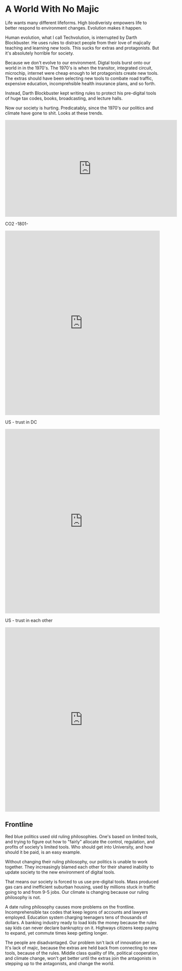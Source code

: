 
# A World With No Majic

Life wants many different lifeforms. High biodiveristy empowers life to better respond to environment changes. Evolution makes it happen.

Human evolution, what I call Techvolution, is interrupted by Darth Blockbuster. He uses rules to distract people from their love of majically teaching and learning new tools. This sucks for extras and protagonists. But it's absolutely horrible for society.

Because we don't evolve to our environment. Digtal tools burst onto our world in in the 1970's. The 1970's is when the transitor, integrated circuit, microchip, internet were cheap enough to let protagonists create new tools. The extras should have been selecting new tools to combate road traffic, expensive education, incomprehsible health insurance plans, and so forth.

Instead, Darth Blockbuster kept writing rules to protect his pre-digital tools of huge tax codes, books, broadcasting, and lecture halls.

Now our society is hurting. Predicatably, since the 1970's our politics and climate have gone to shit. Looks at these trends.

<iframe width="560" height="315" src="https://www.youtube-nocookie.com/embed/tEczkhfLwqM" frameborder="0" allow="accelerometer; autoplay; encrypted-media; gyroscope; picture-in-picture" allowfullscreen></iframe>

CO2 -1801-
<iframe src="https://ourworldindata.org/grapher/co2-concentration-long-term?time=1801..2018" style="width: 100%; height: 600px; border: 0px none;"></iframe>

US - trust in DC
<iframe src="https://ourworldindata.org/grapher/public-trust-in-government?time=1958..2015" style="width: 100%; height: 600px; border: 0px none;"></iframe>

US - trust in each other
<iframe src="https://ourworldindata.org/grapher/trust-attitudes-in-the-us?time=1972..2014" style="width: 100%; height: 600px; border: 0px none;"></iframe>

## Frontline

Red blue politics used old ruling philosophies. One's based on limited tools, and trying to figure out how to "fairly" allocate the control, regulation, and profits of society's limited tools. Who should get into University, and how should it be paid, is an easy example.

Without changing their ruling philosophy, our politics is unable to work together. They increasingly blamed each other for their shared inability to update society to the new environment of digital tools.

That means our society is forced to us use pre-digital tools. Mass produced gas cars and inefficient suburban housing, used by millions stuck in traffic going to and from 9-5 jobs. Our climate is changing because our ruling philosophy is not.

A date ruling philosophy causes more problems on the frontline. Incomprehensible tax codes that keep legons of accounts and lawyers employed. Education system charging teenagers tens of thousands of dollars. A banking industry ready to load kids the money because the rules say kids can never declare bankruptcy on it. Highways citizens keep paying to expand, yet commute times keep getting longer.

The people are disadvantaged. Our problem isn't lack of innovation per se. It's lack of majic, because the extras are held back from connecting to new tools, because of the rules. Middle class quality of life, political cooperation, and climate change, won't get better until the extras join the antagonists in stepping up to the antagonists, and change the world.

